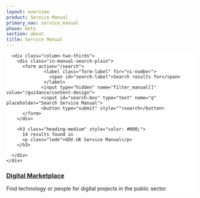 ```yaml
---
layout: overview
product: Service Manual
primary_nav: service_manual
phase: beta
section: about
title: Service Manual
---
```


<div class="product-style" style="padding-bottom: 0px; background: #ffffff; columns: #0b0c0c">
  <div id="content" style="padding-bottom: 0px;">
    <div class="grid-row" id="search-results">

      <div class="column-two-thirds">
        <div class="in-manual-search-plain">
          <form action="/search">
                  <label class="form-label" for="ni-number">
                    <span id="search-label">Search results for</span>
                  </label>
                 <input type="hidden" name="filter_manual[]" value="/guidance/content-design">
                 <input id="search-box" type="text" name="q" placeholder="Search Service Manual">
                 <button type="submit" style="">search</button>
          </form>
        </div>

        <h3 class="heading-medium" style="color: #000;">
          14 results found in
          <p class="lede">GOV.UK Service Manual</p>
        </h3>

      </div>
    </div>
  </div>
</div>

<main id="content" role="main" style="margin-top: 0px; padding-top: 0px;">


<!-- Top: Publish and use government data -->

<div class="grid-row" id="data">
  <div class="column-two-thirds">
      <h3 class="heading-medium"><a href="technology.html">Digital Marketplace</a></h3>
      <p>Find technology or people for digital projects in the public sector</p>

  </div>
</div>

<!-- Bottom: Publish and use government data -->

</main>